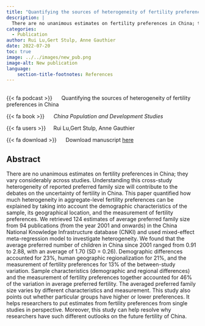 ```yaml
---
title: "Quantifying the sources of heterogeneity of fertility preferences in China"
description: |
  There are no unanimous estimates on fertility preferences in China; they vary considerably across studies. Understanding this cross-study heterogeneity of reported preferred family size will contribute to the debates on the uncertainty of fertility in China. This paper quantified how much heterogeneity in aggregate-level fertility preferences can be explained by taking into account the demographic characteristics of the sample, its geographical location, and the measurement of fertility preferences. We retrieved 124 estimates of average preferred family size from 94 publications (from the year 2001 and onwards) in the China National Knowledge Infrastructure database (CNKI) and used mixed-effect meta-regression model to investigate heterogeneity. We found that the average preferred number of children in China since 2001 ranged from 0.91 to 2.88, with an average of 1.70 (SD = 0.26). Demographic differences accounted for 23%, human geographic regionalization for 21%, and the measurement of fertility preferences for 13% of the between-study variation. Sample characteristics (demographic and regional differences) and the measurement of fertility preferences together accounted for 46% of the variation in average preferred fertility. The averaged preferred family size varies by different characteristics and measurement. This study also points out whether particular groups have higher or lower preferences. It helps researchers to put estimates from fertility preferences from single studies in perspective. Moreover, this study can help resolve why researchers have such different outlooks on the future fertility of China. 
categories:
  - Publication
author: Rui Lu,Gert Stulp, Anne Gauthier
date: 2022-07-20
toc: true
image: ../../images/new_pub.png
image-alt: New publication
language: 
    section-title-footnotes: References
---
```



<br>
{{< fa podcast >}} &nbsp;&nbsp;&nbsp;&nbsp; Quantifying the sources of heterogeneity of fertility preferences in China

{{< fa book >}} &nbsp;&nbsp;&nbsp;&nbsp; *China Population and Development Studies*

{{< fa users >}} &nbsp;&nbsp;&nbsp; Rui Lu,Gert Stulp, Anne Gauthier


{{< fa download >}} &nbsp;&nbsp;&nbsp;&nbsp; Download manuscript [here](https://link.springer.com/article/10.1007/s42379-022-00110-3)

## Abstract

There are no unanimous estimates on fertility preferences in China; they vary considerably across studies. Understanding this cross-study heterogeneity of reported preferred family size will contribute to the debates on the uncertainty of fertility in China. This paper quantified how much heterogeneity in aggregate-level fertility preferences can be explained by taking into account the demographic characteristics of the sample, its geographical location, and the measurement of fertility preferences. We retrieved 124 estimates of average preferred family size from 94 publications (from the year 2001 and onwards) in the China National Knowledge Infrastructure database (CNKI) and used mixed-effect meta-regression model to investigate heterogeneity. We found that the average preferred number of children in China since 2001 ranged from 0.91 to 2.88, with an average of 1.70 (SD = 0.26). Demographic differences accounted for 23%, human geographic regionalization for 21%, and the measurement of fertility preferences for 13% of the between-study variation. Sample characteristics (demographic and regional differences) and the measurement of fertility preferences together accounted for 46% of the variation in average preferred fertility. The averaged preferred family size varies by different characteristics and measurement. This study also points out whether particular groups have higher or lower preferences. It helps researchers to put estimates from fertility preferences from single studies in perspective. Moreover, this study can help resolve why researchers have such different outlooks on the future fertility of China.
